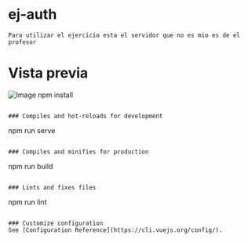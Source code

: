# ej-auth
```
Para utilizar el ejercicio esta el servidor que no es mio es de el profesor
```
# Vista previa
![Image](https://github.com/user-attachments/assets/4bf9405e-7fb5-4f14-92a9-58bbd2365d2d)
npm install
```

### Compiles and hot-reloads for development
```
npm run serve
```

### Compiles and minifies for production
```
npm run build
```

### Lints and fixes files
```
npm run lint
```

### Customize configuration
See [Configuration Reference](https://cli.vuejs.org/config/).
